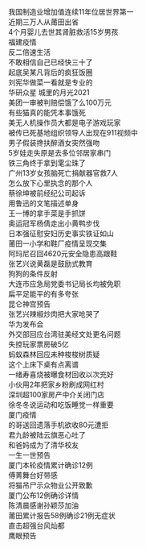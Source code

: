 我国制造业增加值连续11年位居世界第一  
近期三万人从莆田出省  
4个月婴儿去世其肾脏救活15岁男孩  
福建疫情  
反二倍速生活  
不敢相信自己已经快三十了  
起底吴某凡背后的疯狂饭圈  
刘宪华做菜一看就是专业的  
华研众星 城里的月光2021  
美团一审被判赔偿饿了么100万元  
有些猫真的能凭本事饿死  
美无人机操作员大都是电子游戏玩家  
被传已死基地组织领导人出现在911视频中  
男子假装搀扶醉酒女突然强吻  
5岁娃走失原是去多位邻居家串门  
铁三角终于拿到雮尘珠了  
广州13岁女孩脑死亡捐献器官救7人  
怎么放下心里执念的那个人  
蔡徐坤被前经纪公司起诉  
用鲁迅的文笔描述单身  
王一博的拿手菜是手抓饼  
奥运冠军杨倩走出小黄鸭步伐  
日本强征慰安妇历史事实铁证如山  
莆田一小学和鞋厂疫情呈现交集  
阿玛尼召回4620元安全隐患高跟鞋  
张艺兴说黄磊是鼓励式教育  
狗狗的条件反射  
大连市应急局党委书记局长均被免职  
扁平足能平的有多夸张  
昆仑神宫预告  
张艺兴辣椒炒肉把大家呛哭了  
华为发布会  
外交部回应台湾驻美经文处更名问题  
失控玩家票房破5亿  
蚂蚁森林回应未种梭梭树质疑  
这个上床下桌有点离谱  
一绪寿喜烧被曝食材回收以次充好  
小伙用2年把家乡粉刷成网红村  
深圳超100家房产中介关闭门店  
徐冬冬说运动和吃饭睡觉一样重要  
厦门疫情  
的哥送回遗落手机欲收80元遭拒  
君九龄被陆云旗恶心吐了  
和爸妈成为了清华校友  
一生一世预告  
厦门本轮疫情累计确诊12例  
傅菁舞台好带感  
将猫吊尸示众物业公开致歉  
厦门公布12例确诊详情  
陈清晨感谢孙颖莎加油  
莆田累计报告58例确诊21例无症状  
直击超强台风灿都  
鹰眼预告  
